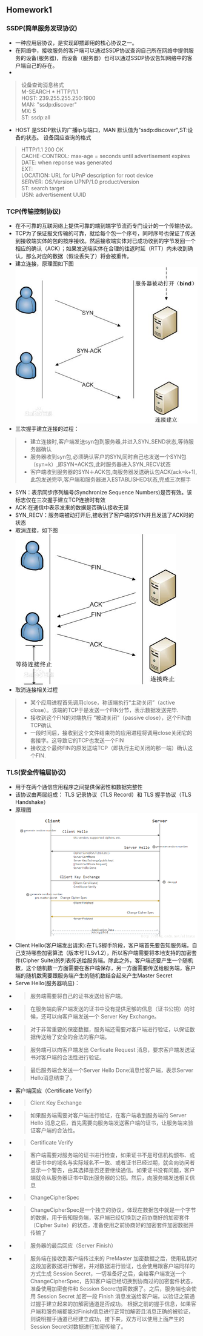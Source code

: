 ## Homework1
### SSDP(简单服务发现协议)
- 一种应用层协议，是实现即插即用的核心协议之一。
- 在网络中，接收服务的客户端可以通过SSDP协议查询自己所在网络中提供服务的设备(服务器)，而设备（服务器）也可以通过SSDP协议告知网络中的客户端自己的存在。
- 
>设备查询消息格式<br/>
>M-SEARCH * HTTP/1.1<br/>
>HOST: 239.255.255.250:1900<br/>
>MAN: "ssdp:discover"<br/>
>MX: 5<br/>
>ST: ssdp:all</br>
-  HOST 是SSDP默认的广播ip与端口，MAN 默认值为"ssdp:discover",ST:设备的状态。
设备回应查询的格式<br/>
>HTTP/1.1 200 OK<br/>
>CACHE-CONTROL: max-age = seconds until advertisement expires<br/>
>DATE: when reponse was generated <br/>
>EXT:<br/>
>LOCATION: URL for UPnP description for root device<br/>
>SERVER: OS/Version UPNP/1.0 product/version<br/>
>ST: search target<br/>
>USN: advertisement UUID
### TCP(传输控制协议)
- 在不可靠的互联网络上提供可靠的端到端字节流而专门设计的一个传输协议。
- TCP为了保证报文传输的可靠，就给每个包一个序号，同时序号也保证了传送到接收端实体的包的按序接收。然后接收端实体对已成功收到的字节发回一个相应的确认（ACK）；如果发送端实体在合理的往返时延（RTT）内未收到确认，那么对应的数据（假设丢失了）将会被重传。
- 建立连接，原理图如下图<br/>
![ABC](image/1.jpg)
- 三次握手建立连接的过程：
>- 建立连接时,客户端发送syn包到服务器,并进入SYN_SEND状态,等待服务器确认<br/>
>- 服务器收到syn包,必须确认客户的SYN,同时自己也发送一个SYN包（syn=k）,即SYN+ACK包,此时服务器进入SYN_RECV状态<br/>
>- 客户端收到服务器的SYN＋ACK包,向服务器发送确认包ACK(ack=k+1),此包发送完毕,客户端和服务器进入ESTABLISHED状态,完成三次握手<br/>
- SYN：表示同步序列编号(Synchronize Sequence Numbers)是否有效。该标志仅在三次握手建立TCP连接时有效
- ACK:在通信中表示发来的数据是否确认接收无误
- SYN_RECV：服务端被动打开后,接收到了客户端的SYN并且发送了ACK时的状态
- 取消连接，如下图<br/>
![ABC](image/2.jpg)
- 取消连接相关过程
>- 某个应用进程首先调用close，称该端执行“主动关闭”（active close）。该端的TCP于是发送一个FIN分节，表示数据发送完毕.
>- 接收到这个FIN的对端执行 “被动关闭”（passive close），这个FIN由TCP确认
>- 一段时间后，接收到这个文件结束符的应用进程将调用close关闭它的套接字。这导致它的TCP也发送一个FIN
>- 接收这个最终FIN的原发送端TCP（即执行主动关闭的那一端）确认这个FIN.
### TLS(安全传输层协议)
- 用于在两个通信应用程序之间提供保密性和数据完整性
- 该协议由两层组成： TLS 记录协议（TLS Record）和 TLS 握手协议（TLS Handshake）
- 原理图<br/>
![ABC](image/3.png)
- Client Hello(客户端发出请求):在TLS握手阶段，客户端首先要告知服务端，自己支持哪些加密算法（版本号TLSv1.2），所以客户端需要将本地支持的加密套件(Cipher Suite)的列表传送给服务端。除此之外，客户端还要产生一个随机数，这个随机数一方面需要在客户端保存，另一方面需要传送给服务端，客户端的随机数需要跟服务端产生的随机数结合起来产生Master Secret
- Serve Hello(服务器响应)：
- >服务端需要将自己的证书发送给客户端。
- >在服务端向客户端发送的证书中没有提供足够的信息（证书公钥）的时候，还可以向客户端发送一个 Server Key Exchange。
- >对于非常重要的保密数据，服务端还需要对客户端进行验证，以保证数据传送给了安全的合法的客户端。
- >服务端可以向客户端发出 Cerficate Request 消息，要求客户端发送证书对客户端的合法性进行验证。
- >最后服务端会发送一个Server Hello Done消息给客户端，表示Server Hello消息结束了。
- 客户端回应（Certificate Verify）
- >Client Key Exchange
- >如果服务端需要对客户端进行验证，在客户端收到服务端的 Server Hello 消息之后，首先需要向服务端发送客户端的证书，让服务端来验证客户端的合法性。
- >Certificate Verify 
- >客户端需要对服务端的证书进行检查，如果证书不是可信机构颁布、或者证书中的域名与实际域名不一致、或者证书已经过期，就会向访问者显示一个警告，由其选择是否还要继续通信。如果证书没有问题，客户端就会从服务器证书中取出服务器的公钥。然后，向服务端发送相关信息
- >ChangeCipherSpec 
- >ChangeCipherSpec是一个独立的协议，体现在数据包中就是一个字节的数据，用于告知服务端，客户端已经切换到之前协商好的加密套件（Cipher Suite）的状态，准备使用之前协商好的加密套件加密数据并传输了
- > 服务器的最后回应（Server Finish）
- > 服务端在接收到客户端传过来的 PreMaster 加密数据之后，使用私钥对这段加密数据进行解密，并对数据进行验证，也会使用跟客户端同样的方式生成 Session Secret，一切准备好之后，会给客户端发送一个 ChangeCipherSpec，告知客户端已经切换到协商过的加密套件状态，准备使用加密套件和 Session Secret加密数据了。之后，服务端也会使用 Session Secret 加密一段 Finish 消息发送给客户端，以验证之前通过握手建立起来的加解密通道是否成功。
根据之前的握手信息，如果客户端和服务端都能对Finish信息进行正常加解密且消息正确的被验证，则说明握手通道已经建立成功，接下来，双方可以使用上面产生的Session Secret对数据进行加密传输了。